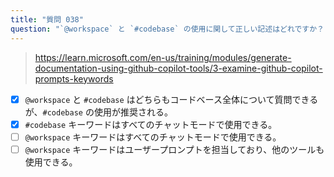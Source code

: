 ```yaml
---
title: "質問 038"
question: "`@workspace` と `#codebase` の使用に関して正しい記述はどれですか？（2つ選択）"
---
```


> https://learn.microsoft.com/en-us/training/modules/generate-documentation-using-github-copilot-tools/3-examine-github-copilot-prompts-keywords
- [x] `@workspace` と `#codebase` はどちらもコードベース全体について質問できるが、`#codebase` の使用が推奨される。
- [x] `#codebase` キーワードはすべてのチャットモードで使用できる。
- [ ] `@workspace` キーワードはすべてのチャットモードで使用できる。
- [ ] `@workspace` キーワードはユーザープロンプトを担当しており、他のツールも使用できる。